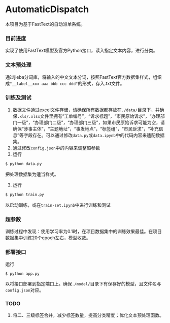 # AutomaticDispatch
本项目为基于FastText的自动派单系统。

### 目前进度

实现了使用FastText模型及官方Python接口，读入指定文本内容，进行分类。

### 文本预处理

通过jieba分词库，将输入的中文文本分词，按照FastText官方数据集样式，组织成`"__label__xxx aaa bbb ccc ddd"`的形式，存入.txt文件。

### 训练及测试

1. 数据文件通过excel文件存储，请确保所有数据都存放在`./data/`目录下，并确保`.xls/.xlsx`文件里拥有“工单编号”，“诉求标题”，“市民原始诉求”，“办理部门一级”，“办理部门二级”，“办理部门三级”，如果市民原始诉求可能为空，请确保“涉事主体”，“主题地址”，“事发地点”，“标签组”，“市民诉求”，“补充信息”等字段存在。可以通过修改`data.py`或`data.ipynb`中的代码内容来适配数据集。
2. 通过修改`config.json`中的内容来调整超参数
3. 运行

```sh
$ python data.py
```

把处理数据集为适当样式。

3. 运行

```sh
$ python train.py
```

以启动训练，或在`train-set.ipynb`中进行训练和测试

### 超参数

训练过程中发现：使用学习率为0.1时，在项目数据集中的训练效果最佳。在项目数据集中训练20个epoch左右，模型收敛。

### 部署接口

运行

```shell
$ python app.py
```

以将接口部署到指定端口上。确保`./model/`目录下有保存好的模型，且文件名与`config.json`对应。

### TODO

1. 将二、三级标签合并，减少标签数量，提高分类精度；优化文本预处理函数。

